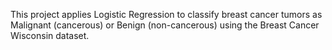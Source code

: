 This project applies Logistic Regression to classify breast cancer tumors as Malignant (cancerous) or Benign (non-cancerous) using the Breast Cancer Wisconsin dataset.
